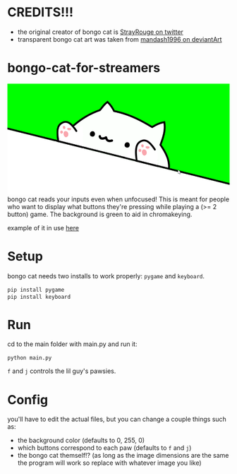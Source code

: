 # CREDITS!!!
* the original creator of bongo cat is [StrayRouge on twitter](https://twitter.com/StrayRogue)
* transparent bongo cat art was taken from [mandash1996 on deviantArt](https://www.deviantart.com/mandash1996/art/Bongo-Cat-Meme-764472620)

# bongo-cat-for-streamers
![screenshot](https://raw.githubusercontent.com/Wreckstation/bongo-cat-for-streamers/main/screenshot.png)
bongo cat reads your inputs even when unfocused! This is meant for people who want to display what buttons they're pressing while playing a (>= 2 button) game. The background is green to aid in chromakeying.

example of it in use [here](https://www.youtube.com/watch?v=Copzn4NsRng)
# Setup
bongo cat needs two installs to work properly: `pygame` and `keyboard`.

```
pip install pygame
pip install keyboard
```

# Run
cd to the main folder with main.py and run it:
```
python main.py
```
`f` and `j` controls the lil guy's pawsies.

# Config
you'll have to edit the actual files, but you can change a couple things such as:
* the background color (defaults to 0, 255, 0)
* which buttons correspond to each paw (defaults to `f` and `j`)
* the bongo cat themself!? (as long as the image dimensions are the same the program will work so replace with whatever image you like)
